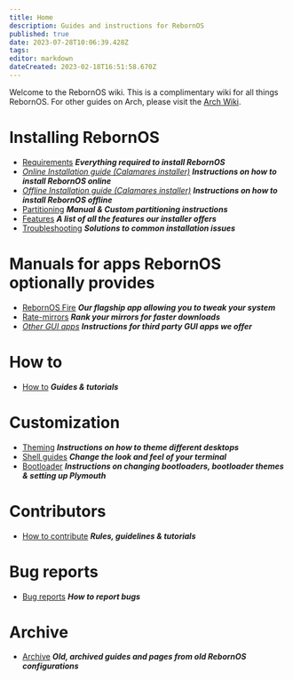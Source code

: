 ```yaml
---
title: Home
description: Guides and instructions for RebornOS
published: true
date: 2023-07-28T10:06:39.428Z
tags: 
editor: markdown
dateCreated: 2023-02-18T16:51:58.670Z
---
```


Welcome to the RebornOS wiki. This is a complimentary wiki for all things RebornOS. For other guides on Arch, please visit the [Arch Wiki](https://wiki.archlinux.org).

# Installing RebornOS
- [Requirements](/en/installation/requirements) ***Everything required to install RebornOS*** 
- [_Online Installation guide (Calamares installer)_](/en/installation/online) ***Instructions on how to install RebornOS online***
- [_Offline Installation guide (Calamares installer)_](/en/installation/offline) ***Instructions on how to install RebornOS offline*** 
- [Partitioning](/en/installation/partitioning) ***Manual & Custom partitioning instructions*** 
- [Features](/en/installation/features) ***A list of all the features our installer offers*** 
- [Troubleshooting](/en/installation/troubleshooting) ***Solutions to common installation issues***

# Manuals for apps RebornOS optionally provides
- [RebornOS Fire](/en/apps/rebornosfire) ***Our flagship app allowing you to tweak your system*** 
- [Rate-mirrors](/en/apps/rate-mirrors) ***Rank your mirrors for faster downloads*** 
- [*Other GUI apps*](/en/apps) ***Instructions for third party GUI apps we offer***

# How to
- [How to](/en/howto) ***Guides & tutorials***

# Customization
- [Theming](/en/customization/theming) ***Instructions on how to theme different desktops*** 
- [Shell guides](/en/customization/shell) ***Change the look and feel of your terminal*** 
- [Bootloader](/en/customization/bootloader) ***Instructions on changing bootloaders, bootloader themes & setting up Plymouth*** 

# Contributors 
- [How to contribute](/en/howto/contribute) ***Rules, guidelines & tutorials***

# Bug reports
- [Bug reports](/en/howto/bugreports) ***How to report bugs***

# Archive
- [Archive](/en/archive) ***Old, archived guides and pages from old RebornOS configurations***